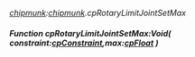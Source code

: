 _[chipmunk](../../modules/chipmunk/chipmunk-module.md):[chipmunk](../../modules/chipmunk/chipmunk-module.md).cpRotaryLimitJointSetMax_
##### Function cpRotaryLimitJointSetMax:Void( constraint:[cpConstraint](../../modules/chipmunk/chipmunk-cpconstraint.md),max:[cpFloat](../../modules/chipmunk/chipmunk-cpfloat.md) )
